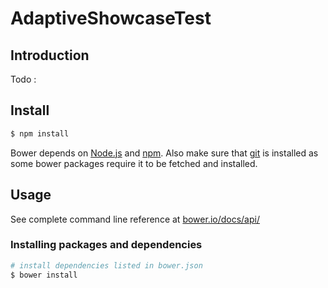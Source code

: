 # AdaptiveShowcaseTest

## Introduction
Todo :

## Install

```sh
$ npm install
```

Bower depends on [Node.js](http://nodejs.org/) and [npm](http://npmjs.org/). Also make sure that [git](http://git-scm.com/) is installed as some bower
packages require it to be fetched and installed.

## Usage
See complete command line reference at [bower.io/docs/api/](http://bower.io/docs/api/)

### Installing packages and dependencies

```sh
# install dependencies listed in bower.json
$ bower install
```
